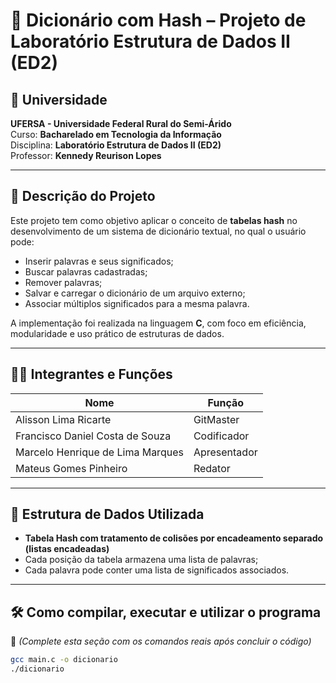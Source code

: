 # 🧠 Dicionário com Hash – Projeto de Laboratório Estrutura de Dados II (ED2)

## 📍 Universidade
**UFERSA - Universidade Federal Rural do Semi-Árido**  
Curso: **Bacharelado em Tecnologia da Informação**  
Disciplina: **Laboratório Estrutura de Dados II (ED2)**  
Professor: **Kennedy Reurison Lopes**

---

## 🎯 Descrição do Projeto
Este projeto tem como objetivo aplicar o conceito de **tabelas hash** no desenvolvimento de um sistema de dicionário textual, no qual o usuário pode:

- Inserir palavras e seus significados;
- Buscar palavras cadastradas;
- Remover palavras;
- Salvar e carregar o dicionário de um arquivo externo;
- Associar múltiplos significados para a mesma palavra.

A implementação foi realizada na linguagem **C**, com foco em eficiência, modularidade e uso prático de estruturas de dados.

---

## 👨‍💻 Integrantes e Funções

| Nome                                    | Função          |
|-----------------------------------------|-----------------|
| Alisson Lima Ricarte                    | GitMaster       |
| Francisco Daniel Costa de Souza         | Codificador     |
| Marcelo Henrique de Lima Marques        | Apresentador    |
| Mateus Gomes Pinheiro                   | Redator         |

---

## 🧠 Estrutura de Dados Utilizada
- **Tabela Hash com tratamento de colisões por encadeamento separado (listas encadeadas)**
- Cada posição da tabela armazena uma lista de palavras;
- Cada palavra pode conter uma lista de significados associados.

---

## 🛠️ Como compilar, executar e utilizar o programa

📌 *(Complete esta seção com os comandos reais após concluir o código)*

```bash
gcc main.c -o dicionario
./dicionario
